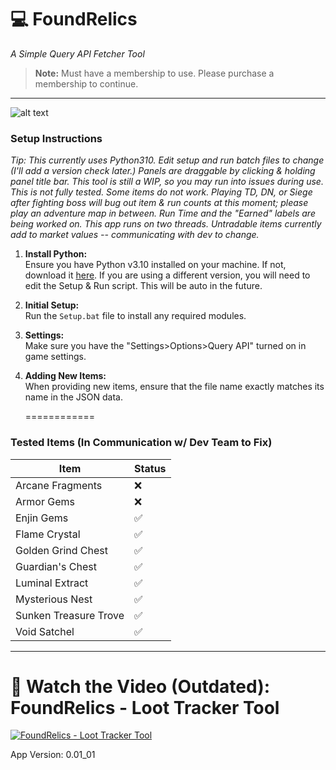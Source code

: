 # 💻 FoundRelics  
_A Simple Query API Fetcher Tool_

> **Note:** Must have a membership to use. Please purchase a membership to continue.

---

![alt text](https://i.ibb.co/C5ZpZLVC/Lost-Relics-3-8-2025-10-17-56-AM-removebg-preview-1.png)

### Setup Instructions
   *Tip: This currently uses Python310. Edit setup and run batch files to change (I'll add a version check later.)
    Panels are draggable by clicking & holding panel title bar.
    This tool is still a WIP, so you may run into issues during use.
    This is not fully tested. Some items do not work. 
    Playing TD, DN, or Siege after fighting boss will bug out item & run counts at this moment; please play an adventure map in between.
    Run Time and the "Earned" labels are being worked on.
    This app runs on two threads.
    Untradable items currently add to market values -- communicating with dev to change.*

1. **Install Python:**  
   Ensure you have Python v3.10 installed on your machine. If not, download it [here](https://www.python.org/downloads/). If you are using a different version, you will need to edit the Setup & Run script. This will be auto in the future.

2. **Initial Setup:**  
   Run the `Setup.bat` file to install any required modules.

3. **Settings:**  
   Make sure you have the "Settings>Options>Query API" turned on in game settings.

4. **Adding New Items:**  
   When providing new items, ensure that the file name exactly matches its name in the JSON data.

   ============

### Tested Items (In Communication w/ Dev Team to Fix)

| Item                     | Status | 
|--------------------------|--------|
| Arcane Fragments         | ❌     |
| Armor Gems               | ❌     |
| Enjin Gems               | ✅     |
| Flame Crystal            | ✅     |
| Golden Grind Chest       | ✅     |
| Guardian's Chest         | ✅     |
| Luminal Extract          | ✅     |
| Mysterious Nest          | ✅     |
| Sunken Treasure Trove    | ✅     |
| Void Satchel             | ✅     |

---

# 🎥 Watch the Video (Outdated): FoundRelics - Loot Tracker Tool
[![FoundRelics - Loot Tracker Tool](https://img.youtube.com/vi/7pXumxXoP04/maxresdefault.jpg)](https://www.youtube.com/watch?v=7pXumxXoP04)

App Version: 0.01_01
